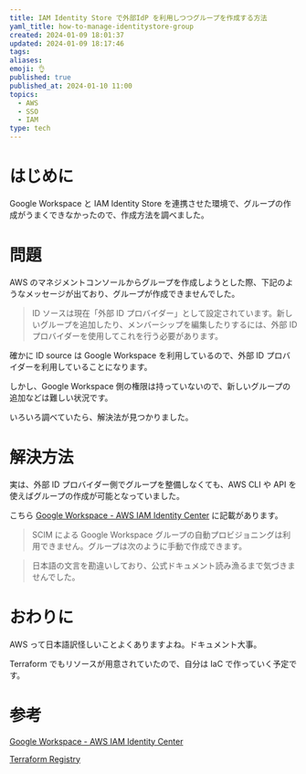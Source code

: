 ```yaml
---
title: IAM Identity Store で外部IdP を利用しつつグループを作成する方法
yaml_title: how-to-manage-identitystore-group
created: 2024-01-09 18:01:37
updated: 2024-01-09 18:17:46
tags: 
aliases: 
emoji: 👌
published: true
published_at: 2024-01-10 11:00
topics:
  - AWS
  - SSO
  - IAM
type: tech
---
```

# はじめに

Google Workspace と IAM Identity Store を連携させた環境で、グループの作成がうまくできなかったので、作成方法を調べました。

# 問題

AWS のマネジメントコンソールからグループを作成しようとした際、下記のようなメッセージが出ており、グループが作成できませんでした。

> ID ソースは現在「外部 ID プロバイダー」として設定されています。新しいグループを追加したり、メンバーシップを編集したりするには、外部 ID プロバイダーを使用してこれを行う必要があります。

確かに ID source は Google Workspace を利用しているので、外部 ID プロバイダーを利用していることになります。

しかし、Google Workspace 側の権限は持っていないので、新しいグループの追加などは難しい状況です。

いろいろ調べていたら、解決法が見つかりました。

# 解決方法

実は、外部 ID プロバイダー側でグループを整備しなくても、AWS CLI や API を使えばグループの作成が可能となっていました。

こちら [Google Workspace - AWS IAM Identity Center](https://docs.aws.amazon.com/ja_jp/singlesignon/latest/userguide/google-idp.html) に記載があります。

> SCIM による Google Workspace グループの自動プロビジョニングは利用できません。グループは次のように手動で作成できます。

> 日本語の文言を勘違いしており、公式ドキュメント読み漁るまで気づきませんでした。

# おわりに

AWS って日本語訳怪しいことよくありますよね。ドキュメント大事。

Terraform でもリソースが用意されていたので、自分は IaC で作っていく予定です。

# 参考

[Google Workspace - AWS IAM Identity Center](https://docs.aws.amazon.com/ja_jp/singlesignon/latest/userguide/google-idp.html)

[Terraform Registry](https://registry.terraform.io/providers/hashicorp/aws/latest/docs/resources/identitystore_group)
